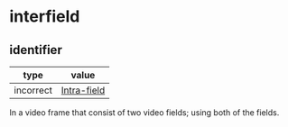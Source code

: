 # interfield

## identifier
| type              | value
| ----------------- | -----
| incorrect         | [Intra-field](intra-field.md)

In a video frame that consist of two video fields; using both of the fields.

